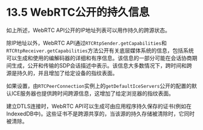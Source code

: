 # 13.5 WebRTC公开的持久信息

如上所述，WebRTC API公开的IP地址列表可以用作持久的跨源状态。

除IP地址以外，WebRTC API通过`RTCRtpSender.getCapabilities`和`RTCRtpReceiver.getCapabilities`方法公开有关底层媒体系统的信息，包括系统可以生成和使用的编解码器的详细和有序信息。该信息的一部分可能在会话协商期间生成，公开和传输的SDP会话描述中表示。该信息大多数情况下，跨时间和跨源是持久的，并且增加了给定设备的指纹表面。

如果设置，由`RTCPeerConnection`实例上的`getDefaultIceServers`公开的配置的默认ICE服务器也提供跨时间跨源信息，这增加了给定浏览器的指纹表面。

建立DTLS连接时，WebRTC API可以生成可由应用程序持久保存的证书(例如在IndexedDB中)。这些证书不是跨源共享的，当该源的持久存储被清除时，它同时被清除。


